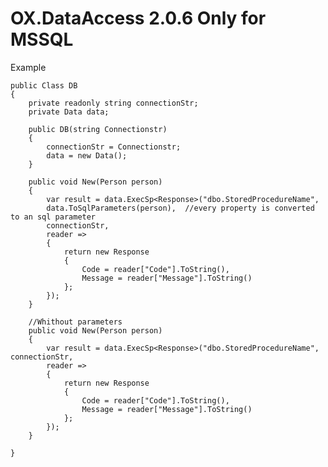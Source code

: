# OX.DataAccess 2.0.6 Only for MSSQL



Example
    
    public Class DB
    {
        private readonly string connectionStr;
        private Data data;

        public DB(string Connectionstr) 
        {
            connectionStr = Connectionstr;
            data = new Data();
        }
        
        public void New(Person person)
        {            
            var result = data.ExecSp<Response>("dbo.StoredProcedureName",
            data.ToSqlParameters(person),  //every property is converted to an sql parameter
            connectionStr,
            reader =>
            {
                return new Response
                {
                    Code = reader["Code"].ToString(),
                    Message = reader["Message"].ToString()
                };
            });
        }

        //Whithout parameters
        public void New(Person person)
        {            
            var result = data.ExecSp<Response>("dbo.StoredProcedureName", connectionStr,
            reader =>
            {
                return new Response
                {
                    Code = reader["Code"].ToString(),
                    Message = reader["Message"].ToString()
                };
            });
        }

    }